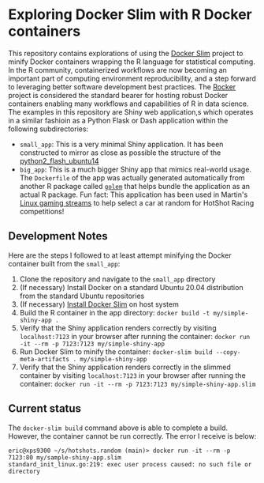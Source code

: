 # Exploring Docker Slim with R Docker containers

This repository contains explorations of using the [Docker Slim](https://github.com/docker-slim/docker-slim) project to minify Docker containers wrapping the R language for statistical computing. In the R community, containerized workflows are now becoming an important part of computing environment reproducibility, and a step forward to leveraging better software development best practices.  The [Rocker](https://www.rocker-project.org/) project is considered the standard bearer for hosting robust Docker containers enabling many workflows and capabilities of R in data science. The examples in this repository are Shiny web application,s which operates in a similar fashioin as a Python Flask or Dash application within the following subdirectories:

* `small_app`: This is a very minimal Shiny application. It has been constructed to mirror as close as possible the structure of the [python2_flash_ubuntu14](https://github.com/docker-slim/examples/tree/master/python2_flask_ubuntu14)
* `big_app`: This is a much bigger Shiny app that mimics real-world usage. The `Dockerfile` of the app was actually generated automatically from another R package called [`golem`](https://github.com/ThinkR-open/golem) that helps bundle the application as an actual R package.  Fun fact: This application has been used in Martin's [Linux gaming streams](https://youtu.be/ow8A68ElPp0?t=525) to help select a car at random for HotShot Racing competitions!

## Development Notes

Here are the steps I followed to at least attempt minifying the Docker container built from the `small_app`:

1. Clone the repository and navigate to the `small_app` directory
1. (If necessary) Install Docker on a standard Ubuntu 20.04 distribution from the standard Ubuntu repositories
1. (If necessary) [Install Docker Slim](https://github.com/docker-slim/docker-slim#installation) on host system
1. Build the R container in the app directory: `docker build -t my/simple-shiny-app .`
1. Verify that the Shiny application renders correctly by visiting `localhost:7123` in your browser after running the container: `docker run -it --rm -p 7123:7123 my/simple-shiny-app` 
1. Run Docker Slim to minify the container: `docker-slim build --copy-meta-artifacts . my/simple-shiny-app`
1. Verify that the Shiny application renders correctly in the slimmed container by visiting `localhost:7123` in your browser after running the container: `docker run -it --rm -p 7123:7123 my/simple-shiny-app.slim` 

## Current status

The `docker-slim build` command above is able to complete a build. However, the container cannot be run correctly. The error I receive is below:

```
eric@xps9300 ~/s/hotshots.random (main)> docker run -it --rm -p 7123:80 my/sample-shiny-app.slim
standard_init_linux.go:219: exec user process caused: no such file or directory
```

